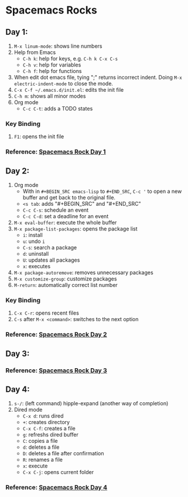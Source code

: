 # Spacemacs Rocks
## Day 1:
1. `M-x linum-mode`: shows line numbers
2. Help from Emacs
   - `C-h k`: help for keys, e.g. `C-h k C-x C-s`
   - `C-h v`: help for variables
   - `C-h f`: help for functions
3. When edit dot emacs file, tying ";" returns incorrect indent. Doing `M-x electric-indent-mode` to close the mode.
4. `C-x C-f ~/.emacs.d/init.el`: edits the init file
5. `C-h m`: shows all minor modes
6. Org mode
   - `C-c C-t`: adds a TODO states
### Key Binding
1. `F1`: opens the init file
### Reference: [Spacemacs Rock Day 1](https://www.youtube.com/watch?v=QKhS9EX9qd8&list=PLqQgufb9_uJeSg3ChhgcDHD9C5MbZSCal&index=18)

## Day 2:
1. Org mode
   - With in `#+BEGIN_SRC emacs-lisp` to `#+END_SRC`, `C-c '` to open a new buffer and get back to the original file.
   - `<s tab`: adds "#+BEGIN_SRC" and "#+END_SRC"
   - `C-c C-s`: schedule an event
   - `C-c C-d`: set a deadline for an event
2. `M-x eval-buffer`: execute the whole buffer
3. `M-x package-list-packages`: opens the package list
   - `i`: install
   - `u`: undo `i`
   - `C-s`: search a package
   - `d`: uninstall
   - `U`: updates all packages
   - `x`: executes
4. `M-x package-autoremove`: removes unnecessary packages
5. `M-x customize-group`: customize packages
6. `M-return`: automatically correct list number
### Key Binding
1. `C-x C-r`: opens recent files
2. `C-s` after `M-x <command>`: switches to the next option
### Reference: [Spacemacs Rock Day 2](https://www.youtube.com/watch?v=l6TzOIlS8Ec&list=PLqQgufb9_uJeSg3ChhgcDHD9C5MbZSCal&index=4)

## Day 3:
### Reference: [Spacemacs Rock Day 3](https://www.youtube.com/watch?v=hL9B2AtcB1w&list=PLqQgufb9_uJeSg3ChhgcDHD9C5MbZSCal&index=5)

## Day 4:
1. `s-/`: (left command) hipple-expand (another way of completion)
2. Dired mode
   - `C-x d`: runs dired
   - `+`: creates directory
   - `C-x C-f`: creates a file
   - `g`: refreshs dired buffer
   - `C`: copies a file
   - `d`: deletes a file
   - `D`: deletes a file after confirmation
   - `R`: renames a file
   - `x`: execute
   - `C-x C-j`: opens current folder
### Reference: [Spacemacs Rock Day 4](https://www.youtube.com/watch?v=IhCOO0R83G8&list=PLqQgufb9_uJeSg3ChhgcDHD9C5MbZSCal&index=3)

